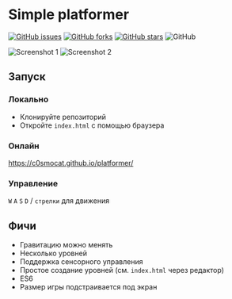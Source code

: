 # Simple platformer
[![GitHub issues](https://img.shields.io/github/issues/C0smoCat/platformer)](https://github.com/C0smoCat/platformer/issues)
[![GitHub forks](https://img.shields.io/github/forks/C0smoCat/platformer)](https://github.com/C0smoCat/platformer/network)
[![GitHub stars](https://img.shields.io/github/stars/C0smoCat/platformer)](https://github.com/C0smoCat/platformer/stargazers)
![GitHub](https://img.shields.io/github/license/C0smoCat/platformer)

![Screenshot 1](screenshots/1.png)
![Screenshot 2](screenshots/2.png)
## Запуск
### Локально
* Клонируйте репозиторий
* Откройте `index.html` с помощью браузера
### Онлайн
https://c0smocat.github.io/platformer/
### Управление
`W` `A` `S` `D` / `стрелки` для движения
## Фичи
* Гравитацию можно менять
* Несколько уровней
* Поддержка сенсорного управления
* Простое создание уровней (см. `index.html` через редактор)
* ES6
* Размер игры подстраивается под экран
